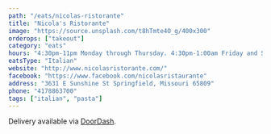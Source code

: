 ```yaml
---
path: "/eats/nicolas-ristorante"
title: "Nicola's Ristorante"
image: "https://source.unsplash.com/t8hTmte4O_g/400x300"
orderops: ["takeout"]
category: "eats"
hours: "4:30pm-11pm Monday through Thursday. 4:30pm-1:00am Friday and Saturday"
eatsType: "Italian"
website: "http://www.nicolasristorante.com/"
facebook: "https://www.facebook.com/nicolasristaurante"
address: "3631 E Sunshine St Springfield, Missouri 65809"
phone: "4178863700"
tags: ["italian", "pasta"]
---
```


Delivery available via [DoorDash](https://www.doordash.com/store/new-oriental-restaurant-springfield-403697/en-US).
